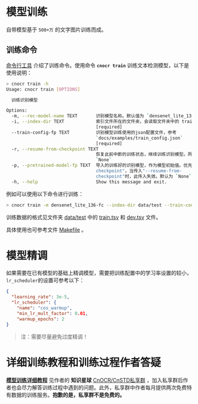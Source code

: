 # 模型训练

自带模型基于 `500+万` 的文字图片训练而成。

## 训练命令

[命令行工具](command.md) 介绍了训练命令。使用命令 **`cnocr train`**  训练文本检测模型，以下是使用说明：

```bash
> cnocr train -h
Usage: cnocr train [OPTIONS]

  训练识别模型

Options:
  -m, --rec-model-name TEXT       识别模型名称。默认值为 `densenet_lite_136-fc`
  -i, --index-dir TEXT            索引文件所在的文件夹，会读取文件夹中的 train.tsv 和 dev.tsv 文件
                                  [required]
  --train-config-fp TEXT          识别模型训练使用的json配置文件，参考
                                  `docs/examples/train_config.json`
                                  [required]
  -r, --resume-from-checkpoint TEXT
                                  恢复此前中断的训练状态，继续训练识别模型。所以文件中应该包含训练状态。默认为
                                  `None`
  -p, --pretrained-model-fp TEXT  导入的训练好的识别模型，作为模型初始值。优先级低于"--resume-from-
                                  checkpoint"，当传入"--resume-from-
                                  checkpoint"时，此传入失效。默认为 `None`
  -h, --help                      Show this message and exit.
```

例如可以使用以下命令进行训练：

```bash
> cnocr train -m densenet_lite_136-fc --index-dir data/test --train-config-fp docs/examples/train_config.json
```

训练数据的格式见文件夹 [data/test](https://github.com/breezedeus/cnocr/blob/master/data/test) 中的 [train.tsv](https://github.com/breezedeus/cnocr/blob/master/data/test/train.tsv) 和 [dev.tsv](https://github.com/breezedeus/cnocr/blob/master/data/test/dev.tsv) 文件。

具体使用也可参考文件 [Makefile](https://github.com/breezedeus/cnocr/blob/master/Makefile) 。

# 模型精调

如果需要在已有模型的基础上精调模型，需要把训练配置中的学习率设置的较小，`lr_scheduler`的设置可参考以下：

```json
{  
  "learning_rate": 3e-5,
  "lr_scheduler": {
    "name": "cos_warmup",
    "min_lr_mult_factor": 0.01,
    "warmup_epochs": 2
}
```

> 注：需要尽量避免过度精调！

# 详细训练教程和训练过程作者答疑

[**模型训练详细教程**](https://articles.zsxq.com/id_u6b4u0wrf46e.html) 见作者的 **知识星球** [CnOCR/CnSTD私享群](https://t.zsxq.com/FEYZRJQ) ，加入私享群后作者也会尽力解答训练过程中遇到的问题。此外，私享群中作者每月提供两次免费特有数据的训练服务。**抱歉的是，私享群不是免费的。**
